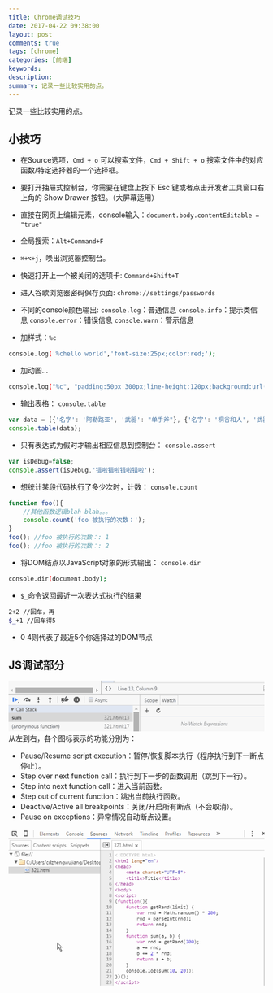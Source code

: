 ```yaml
---
title: Chrome调试技巧
date: 2017-04-22 09:38:00
layout: post
comments: true
tags: [chrome]
categories: [前端]
keywords:
description:
summary: 记录一些比较实用的点。
---
```


记录一些比较实用的点。
<!-- more -->

## 小技巧

- 在Source选项，`Cmd + o` 可以搜索文件，`Cmd + Shift + o` 
搜索文件中的对应函数/特定选择器的一个选择框。

- 要打开抽屉式控制台，你需要在键盘上按下 Esc 键或者点击开发者工具窗口右上角的 Show Drawer 按钮。（大屏幕适用）

- 直接在网页上编辑元素，console输入：`document.body.contentEditable = "true"`

- 全局搜索：`Alt+Command+F`

- `⌘+⌥+j`，唤出浏览器控制台。
 
- 快速打开上一个被关闭的选项卡: `Command+Shift+T`

- 进入谷歌浏览器密码保存页面: `chrome://settings/passwords`

- 不同的console颜色输出:
`console.log`：普通信息
`console.info`：提示类信息
`console.error`：错误信息
`console.warn`：警示信息

- 加样式：`%c`
```bash
console.log('%chello world','font-size:25px;color:red;');
```

- 加动图...
```bash
console.log("%c", "padding:50px 300px;line-height:120px;background:url('http://wayou.github.io/2014/09/10/chrome-console-tips-and-tricks/rabbit.gif') no-repeat;");
```

- 输出表格：
`console.table`
```js
var data = [{'名字': '阿勒路亚', '武器': "单手斧"}, {'名字': '桐谷和人', '武器': "双手剑"}];
console.table(data);
```

- 只有表达式为假时才输出相应信息到控制台：
`console.assert`
```js
var isDebug=false;
console.assert(isDebug,'错啦错啦错啦错啦');
```

- 想统计某段代码执行了多少次时，计数：
`console.count`
```js
function foo(){
    //其他函数逻辑blah blah。。。
    console.count('foo 被执行的次数：');
}
foo(); //foo 被执行的次数：: 1
foo(); //foo 被执行的次数：: 2
```

- 将DOM结点以JavaScript对象的形式输出：
`console.dir`
```bash
console.dir(document.body);
```


- `$_`命令返回最近一次表达式执行的结果
```bash
2+2 //回车，再
$_+1 //回车得5
```

- $0~$4则代表了最近5个你选择过的DOM节点


## JS调试部分

<img src="/img/chromeTips/1.gif" alt="">
从左到右，各个图标表示的功能分别为：

- Pause/Resume script execution：暂停/恢复脚本执行（程序执行到下一断点停止）。
- Step over next function call：执行到下一步的函数调用（跳到下一行）。
- Step into next function call：进入当前函数。
- Step out of current function：跳出当前执行函数。
- Deactive/Active all breakpoints：关闭/开启所有断点（不会取消）。
- Pause on exceptions：异常情况自动断点设置。

<img src="/img/chromeTips/2.gif" alt="">
